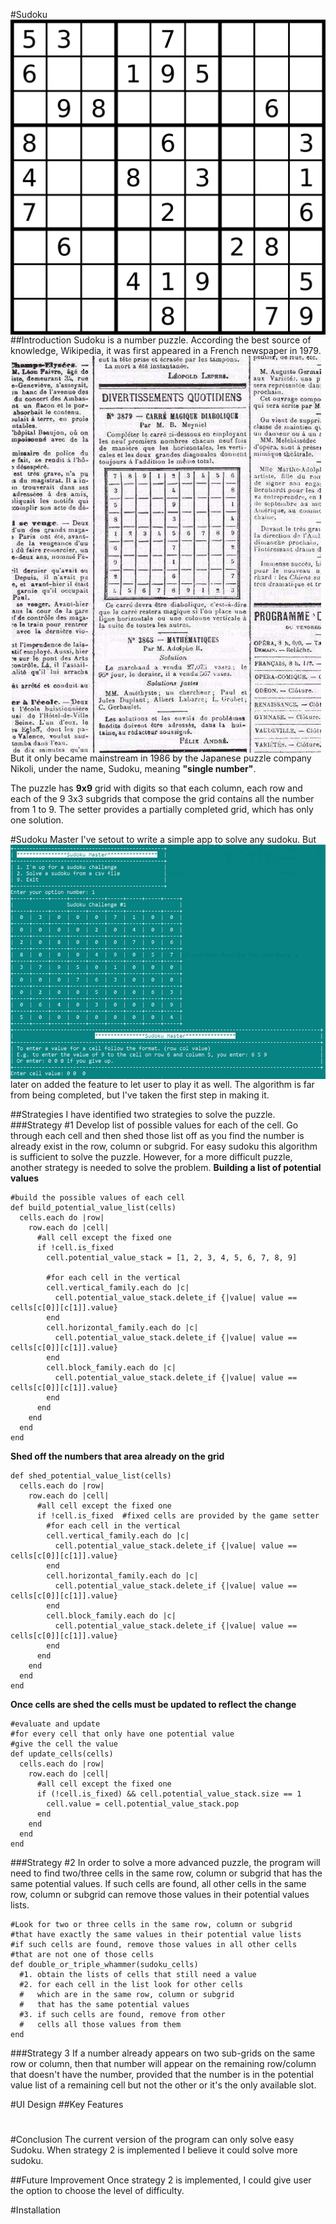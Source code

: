 #Sudoku
<img src="images/sudoku.png"
     alt="Markdown Monster icon"
     style="float: left; margin-right: 10px;" />
<br>
##Introduction
Sudoku is a number puzzle.  According the best source of knowledge, Wikipedia, it was first appeared in a French newspaper in 1979.
<img src="images/sudoku.jpg"
     alt="Markdown Monster icon"
     style="float: left; margin-right: 10px;" />
But it only became mainstream in 1986 by the Japanese puzzle company Nikoli, under the name, Sudoku, meaning **"single number"**.

The puzzle has **9x9** grid with digits so that each column, each row and each of the 9 3x3 subgrids that compose the grid contains all the number from 1 to 9.  The setter provides a partially completed grid, which has only one solution.

#Sudoku Master
<img src="images/sudoku-master.jpg"
     alt="Markdown Monster icon"
     style="float: left; margin-right: 10px;" />
I've setout to write a simple app to solve any sudoku.  But later on added the feature to let user to play it as well.  The algorithm is far from being completed, but I've taken the first step in making it.

##Strategies
I have identified two strategies to solve the puzzle.
###Strategy #1
Develop list of possible values for each of the cell.  Go through each cell and then shed those list off as you find the number is already exist in the row, column or subgrid.
For easy sudoku this algorithm is sufficient to solve the puzzle. However, for a more difficult puzzle, another strategy is needed to solve the problem.
**Building a list of potential values**
```
#build the possible values of each cell
def build_potential_value_list(cells)
  cells.each do |row|
    row.each do |cell|
      #all cell except the fixed one
      if !cell.is_fixed
        cell.potential_value_stack = [1, 2, 3, 4, 5, 6, 7, 8, 9]
        
        #for each cell in the vertical
        cell.vertical_family.each do |c|
          cell.potential_value_stack.delete_if {|value| value == cells[c[0]][c[1]].value}
        end
        cell.horizontal_family.each do |c|
          cell.potential_value_stack.delete_if {|value| value == cells[c[0]][c[1]].value}
        end
        cell.block_family.each do |c|
          cell.potential_value_stack.delete_if {|value| value == cells[c[0]][c[1]].value}
        end
      end
    end
  end
end
```
**Shed off the numbers that area already on the grid**
```#shed 
def shed_potential_value_list(cells)
  cells.each do |row|
    row.each do |cell|
      #all cell except the fixed one
      if !cell.is_fixed  #fixed cells are provided by the game setter
        #for each cell in the vertical
        cell.vertical_family.each do |c|
          cell.potential_value_stack.delete_if {|value| value == cells[c[0]][c[1]].value}
        end
        cell.horizontal_family.each do |c|
          cell.potential_value_stack.delete_if {|value| value == cells[c[0]][c[1]].value}
        end
        cell.block_family.each do |c|
          cell.potential_value_stack.delete_if {|value| value == cells[c[0]][c[1]].value}
        end
      end
    end
  end
end
```
**Once cells are shed the cells must be updated to reflect the change**
```
#evaluate and update
#for every cell that only have one potential value
#give the cell the value
def update_cells(cells)
  cells.each do |row|
    row.each do |cell|
      #all cell except the fixed one
      if (!cell.is_fixed) && cell.potential_value_stack.size == 1
        cell.value = cell.potential_value_stack.pop
      end
    end
  end
end
```
###Strategy #2
In order to solve a more advanced puzzle, the program will need to find two/three cells in the same row, column or subgrid that has the same potential values.  If such cells are found, all other cells in the same row, column or subgrid can remove those values in their potential values lists.
```
#Look for two or three cells in the same row, column or subgrid
#that have exactly the same values in their potential value lists
#if such cells are found, remove those values in all other cells 
#that are not one of those cells
def double_or_triple_whammer(sudoku_cells)
  #1. obtain the lists of cells that still need a value
  #2. for each cell in the list look for other cells
  #   which are in the same row, column or subgrid
  #   that has the same potential values
  #3. if such cells are found, remove from other 
  #   cells all those values from them
end
```
###Strategy 3
If a number already appears on two sub-grids on the same row or column, then that number will appear on the remaining row/column that doesn't have the number, provided that the number is in the potential value list of a remaining cell but not the other or it's the only available slot.

#UI Design
##Key Features
#

#Conclusion
The current version of the program can only solve easy Sudoku.  When strategy 2 is implemented I believe it could solve more sudoku.

##Future Improvement
Once strategy 2 is implemented, I could give user the option to choose the level of difficulty.

#Installation

